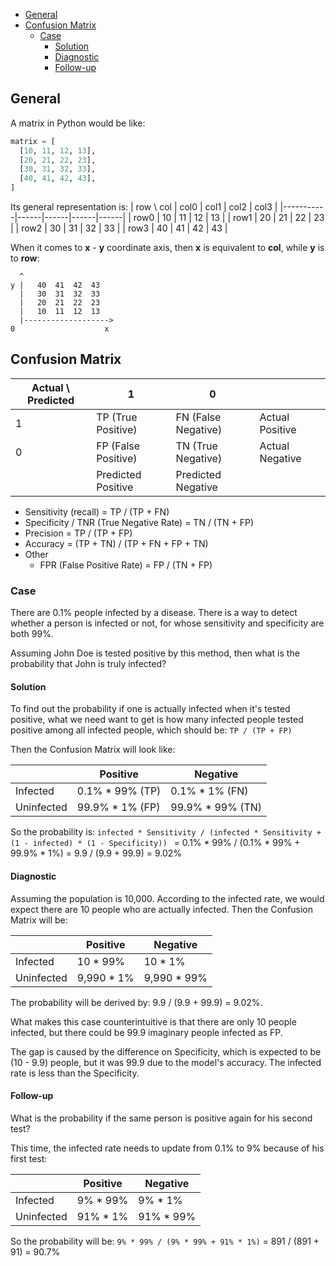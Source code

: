 

- [General](#general)
- [Confusion Matrix](#confusion-matrix)
  - [Case](#case)
    - [Solution](#solution)
    - [Diagnostic](#diagnostic)
    - [Follow-up](#follow-up)


## General
A matrix in Python would be like:
```py
matrix = [
  [10, 11, 12, 13],
  [20, 21, 22, 23],
  [30, 31, 32, 33],
  [40, 41, 42, 43],
]
```

Its general representation is:
| row \ col | col0 | col1 | col2 | col3 |
|-----------|------|------|------|------|
| row0      | 10   | 11   | 12   | 13   |
| row1      | 20   | 21   | 22   | 23   |
| row2      | 30   | 31   | 32   | 33   |
| row3      | 40   | 41   | 42   | 43   |


When it comes to __x__ - __y__ coordinate axis, then __x__ is equivalent to __col__,
while __y__ is to __row__:
```
  ^
y |   40  41  42  43
  |   30  31  32  33
  |   20  21  22  23
  |   10  11  12  13
  |------------------->
0                    x
```

## Confusion Matrix
| Actual \ Predicted | 1                   | 0                   |                 |
|--------------------|---------------------|---------------------|-----------------|
| 1                  | TP (True Positive)  | FN (False Negative) | Actual Positive |
| 0                  | FP (False Positive) | TN (True Negative)  | Actual Negative |
|                    | Predicted Positive  | Predicted Negative  |                 |

- Sensitivity (recall) = TP / (TP + FN)
- Specificity / TNR (True Negative Rate) = TN / (TN + FP)
- Precision = TP / (TP + FP)
- Accuracy = (TP + TN) / (TP + FN + FP + TN)
- Other
  - FPR (False Positive Rate) = FP / (TN + FP)


### Case
There are 0.1% people infected by a disease. There is a way to detect whether a person
is infected or not, for whose sensitivity and specificity are both 99%.

Assuming John Doe is tested positive by this method, then what is the probability that
John is truly infected?

#### Solution
To find out the probability if one is actually infected when it's tested positive, what
we need want to get is how many infected people tested positive among all infected people,
which should be: `TP / (TP + FP)`

Then the Confusion Matrix will look like:

|            | Positive        | Negative         |
|------------|-----------------|------------------|
| Infected   | 0.1% * 99% (TP) | 0.1% * 1%   (FN) |
| Uninfected | 99.9% * 1% (FP) | 99.9% * 99% (TN) |

So the probability is:
`infected * Sensitivity / (infected * Sensitivity + (1 - infected) * (1 - Specificity)) `
= 0.1% * 99% / (0.1% * 99% + 99.9% * 1%)
= 9.9 / (9.9 + 99.9)
= 9.02%

#### Diagnostic
Assuming the population is 10,000. According to the infected rate, we would expect
there are 10 people who are actually infected.
Then the Confusion Matrix will be:

|            | Positive   | Negative    |
|------------|------------|-------------|
| Infected   | 10 * 99%   | 10 * 1%     |
| Uninfected | 9,990 * 1% | 9,990 * 99% |

The probability will be derived by: 9.9 / (9.9 + 99.9) = 9.02%.

What makes this case counterintuitive is that there are only 10 people infected,
but there could be 99.9 imaginary people infected as FP.

The gap is caused by the difference on Specificity, which is expected to be
(10 - 9.9) people, but it was 99.9 due to the model's accuracy.
The infected rate is less than the Specificity.

#### Follow-up
What is the probability if the same person is positive again for his second test?

This time, the infected rate needs to update from 0.1% to 9% because of his first test:

|            | Positive | Negative  |
|------------|----------|-----------|
| Infected   | 9% * 99% | 9% * 1%   |
| Uninfected | 91% * 1% | 91% * 99% |

So the probability will be:
`9% * 99% / (9% * 99% + 91% * 1%)`
= 891 / (891 + 91)
= 90.7%
